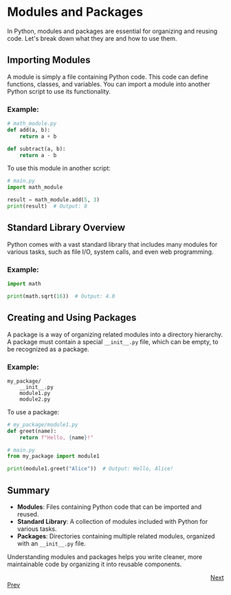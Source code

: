 # Modules and Packages

In Python, modules and packages are essential for organizing and reusing code. Let's break down what they are and how to use them.

## Importing Modules

A module is simply a file containing Python code. This code can define functions, classes, and variables. You can import a module into another Python script to use its functionality.

### Example:
```python
# math_module.py
def add(a, b):
    return a + b

def subtract(a, b):
    return a - b
```

To use this module in another script:
```python
# main.py
import math_module

result = math_module.add(5, 3)
print(result)  # Output: 8
```

## Standard Library Overview

Python comes with a vast standard library that includes many modules for various tasks, such as file I/O, system calls, and even web programming.

### Example:
```python
import math

print(math.sqrt(16))  # Output: 4.0
```

## Creating and Using Packages

A package is a way of organizing related modules into a directory hierarchy. A package must contain a special `__init__.py` file, which can be empty, to be recognized as a package.

### Example:
```
my_package/
    __init__.py
    module1.py
    module2.py
```

To use a package:
```python
# my_package/module1.py
def greet(name):
    return f"Hello, {name}!"

# main.py
from my_package import module1

print(module1.greet("Alice"))  # Output: Hello, Alice!
```

## Summary

- **Modules**: Files containing Python code that can be imported and reused.
- **Standard Library**: A collection of modules included with Python for various tasks.
- **Packages**: Directories containing multiple related modules, organized with an `__init__.py` file.

Understanding modules and packages helps you write cleaner, more maintainable code by organizing it into reusable components.

<div style="text-align: right;">
    <a href="9.md">Next</a>
</div>
<div style="text-align: left;">
    <a href="7.md">Prev</a>
</div>